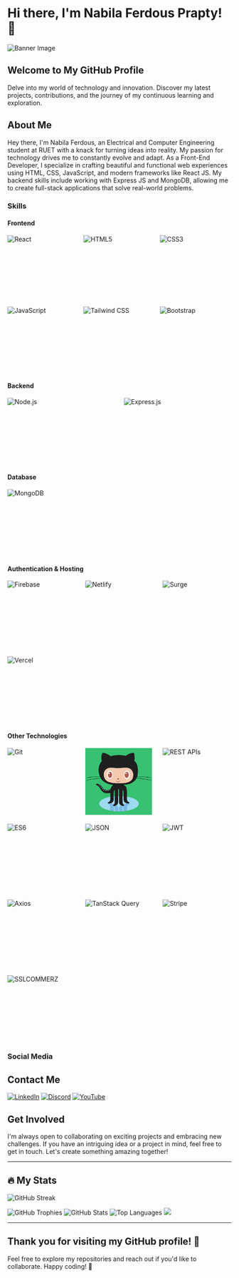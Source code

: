 # Hi there, I'm Nabila Ferdous Prapty! 👋

<img src="https://i.ibb.co/w7m3zzG/output-onlinegiftools-1.gif" alt="Banner Image" style="max-height: 200px; width: 100%;">

## Welcome to My GitHub Profile

Delve into my world of technology and innovation. Discover my latest projects, contributions, and the journey of my continuous learning and exploration.

## About Me

Hey there, I'm Nabila Ferdous, an Electrical and Computer Engineering student at RUET with a knack for turning ideas into reality. My passion for technology drives me to constantly evolve and adapt. As a Front-End Developer, I specialize in crafting beautiful and functional web experiences using HTML, CSS, JavaScript, and modern frameworks like React JS. My backend skills include working with Express JS and MongoDB, allowing me to create full-stack applications that solve real-world problems.

### Skills

#### Frontend

<div style="display: grid; grid-template-columns: repeat(auto-fit, minmax(150px, 1fr)); gap: 10px;">
    <img src="https://media4.giphy.com/media/RJzm826vu7WbJvBtxX/giphy.gif?cid=6c09b952yehfpm7f3rtcd302yll171oepwriu70ygwlmskh0&ep=v1_internal_gif_by_id&rid=giphy.gif&ct=s" alt="React" width="150" height="150">
    <img src="https://lordicon.com/icons/wired/flat/1321-html-5-code-language.gif" alt="HTML5" width="150" height="150">
    <img src="https://media.giphy.com/media/fsEaZldNC8A1PJ3mwp/giphy.gif" alt="CSS3" width="150" height="150">
    <img src="https://media.tenor.com/TReUojNlZ6wAAAAi/js-javascript.gif" alt="JavaScript" width="150" height="150">
    <img src="https://trapfether.gallerycdn.vsassets.io/extensions/trapfether/tailwind-raw-reorder/3.2.0/1706903284985/Microsoft.VisualStudio.Services.Icons.Default" alt="Tailwind CSS" width="150" height="150">
    <img src="https://miro.medium.com/v2/resize:fit:512/1*6fzxZyDPD_8RRsmHpQr-vw.gif" alt="Bootstrap" width="150" height="150">
</div>

#### Backend 

<div style="display: grid; grid-template-columns: repeat(auto-fit, minmax(200px, 1fr)); gap: 20px;">
    <img src="https://i.ibb.co/Y7vCq2w/224550089-f2541ade-c5c6-4afa-8538-51a8dda4e23b.gif" alt="Node.js" width="150" height="150">
    <img src="https://i.ibb.co/ZVqZbGz/expressjs.gif" alt="Express.js" width="150" height="150">
</div>

#### Database

<div style="display: grid; grid-template-columns: repeat(auto-fit, minmax(150px, 1fr)); gap: 20px;">
    <img src="https://miro.medium.com/v2/resize:fit:1150/0*GTTsEc-bsWoqcOoM.gif" alt="MongoDB" width="150" height="150">
</div>

#### Authentication & Hosting

<div style="display: grid; grid-template-columns: repeat(auto-fit, minmax(150px, 1fr)); gap: 20px;">
    <img src="https://cdn.dribbble.com/users/6295/screenshots/2923288/firebaseload.gif" alt="Firebase" width="150" height="150">
    <img src="https://cdn.sanity.io/images/o0o2tn5x/production/853f17bcb1c0c264dab052006ef61fcf2893987f-1200x675.gif?" alt="Netlify" width="150" height="150">
    <img src="https://i.pinimg.com/originals/42/42/6c/42426c87c13178f2fb2c390037ddb9fa.gif" alt="Surge" width="150" height="150">
    <img src="https://miro.medium.com/v2/resize:fit:1400/0*YA1PkhijqVKXdDye.gif" alt="Vercel" width="150" height="150">
</div>

#### Other Technologies

<div style="display: grid; grid-template-columns: repeat(auto-fit, minmax(150px, 1fr)); gap: 20px;">
    <img src="https://media.tenor.com/F_aIpdp3hEwAAAAi/git-github.gif" alt="Git" width="150" height="150">
    <img src="https://raw.githubusercontent.com/Potential17/Potential17/master/github-logo-octocat-.gif" alt="GitHub" width="150" height="150">
    <img src="https://lordicon.com/icons/wired/lineal/1330-rest-api.gif" alt="REST APIs" width="150" height="150">
    <img src="https://ih1.redbubble.net/image.344706868.3811/tst,small,845x845-pad,1000x1000,f8f8f8.u3.jpg" alt="ES6" width="150" height="150">
    <img src="https://lordicon.com/icons/wired/gradient/1320-json.gif" alt="JSON" width="150" height="150">
    <img src="https://lh4.googleusercontent.com/proxy/WLvt5lbV4YdD7eQoXkM3QKjG_Yh-vtqit6hort3OmEnx7NCBKE3MZASCr4iWlqVGIt1_OjIBtTMJuzzYjLJbpxObKUPVC4qgewnxV3T4GMKk-uBuahUAKJs" alt="JWT" width="150" height="150">
    <img src="https://encrypted-tbn0.gstatic.com/images?q=tbn:ANd9GcRaTyuFXQDDOUPdafq8kkiBQ1Ai-ovU_avXecDIkszkPTeOxZ5R8H8g99xl6vRfQH-w4BA&usqp=CAU" alt="Axios" width="150" height="150">
    <img src="https://tanstack.com/_build/assets/og-pGgYlhyc.png" alt="TanStack Query" width="150" height="150">
    <img src="https://cdn.dribbble.com/users/920/screenshots/3031540/untitled-3.gif" alt="Stripe" width="150" height="150">
    <img src="https://futurestartup.b-cdn.net/wp-content/uploads/2018/02/SSL-commerz-Web_GIF-1.gif" alt="SSLCOMMERZ" width="150" height="150">
</div>

### Social Media

## Contact Me

[![LinkedIn](https://raw.githubusercontent.com/maurodesouza/profile-readme-generator/master/src/assets/icons/social/linkedin/default.svg)](https://www.linkedin.com/in/nabila-ferdous)
[![Discord](https://raw.githubusercontent.com/maurodesouza/profile-readme-generator/master/src/assets/icons/social/discord/default.svg)](http://discordapp.com/users/980519241738489917)
[![YouTube](https://raw.githubusercontent.com/maurodesouza/profile-readme-generator/master/src/assets/icons/social/youtube/default.svg)](https://www.youtube.com/@nabilaprapty5408)

## Get Involved

I'm always open to collaborating on exciting projects and embracing new challenges. If you have an intriguing idea or a project in mind, feel free to get in touch. Let's create something amazing together!

---

## 🔥 My Stats

![GitHub Streak](https://github-readme-streak-stats.herokuapp.com/?user=NabilaFerdousPrapty&theme=dark&hide_border=false)

![GitHub Trophies](https://github-profile-trophy.vercel.app/?username=NabilaFerdousPrapty&theme=darkhub&no-frame=true&margin-w=15)
![GitHub Stats](https://github-readme-stats.vercel.app/api?username=NabilaFerdousPrapty&show_icons=true&theme=radical)
![Top Languages](https://github-readme-stats.vercel.app/api/top-langs/?username=NabilaFerdousPrapty&layout=compact&theme=radical)
![](https://komarev.com/ghpvc/?username=NabilaFerdousPrapty&style=flat-square)

---

## Thank you for visiting my GitHub profile! 🙌

Feel free to explore my repositories and reach out if you'd like to collaborate. Happy coding! 🚀
